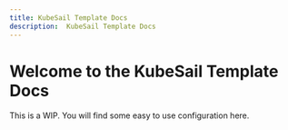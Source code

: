 ```yaml
---
title: KubeSail Template Docs
description:  KubeSail Template Docs
---
```

# Welcome to the KubeSail Template Docs

This is a WIP. You will find some easy to use configuration here.